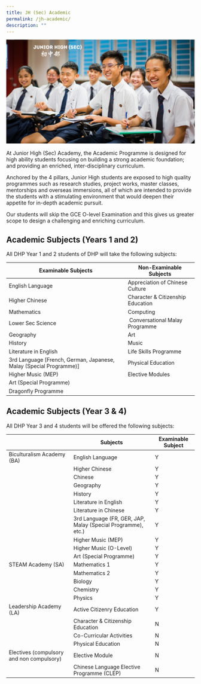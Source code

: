 ```yaml
---
title: JH (Sec) Academic
permalink: /jh-academic/
description: ""
---
```

![](/images/Homepage/Junior-High-Sec.png)

At Junior High (Sec) Academy, the Academic Programme is designed for high ability students focusing on building a strong academic foundation; and providing an enriched, inter-disciplinary curriculum.  

Anchored by the 4 pillars, Junior High students are exposed to high quality programmes such as research studies, project works, master classes, mentorships and overseas immersions, all of which are intended to provide the students with a stimulating environment that would deepen their appetite for in-depth academic pursuit.  

Our students will skip the GCE O-level Examination and this gives us greater scope to design a challenging and enriching curriculum.

## Academic Subjects (Years 1 and 2)

All DHP Year 1 and 2 students of DHP will take the following subjects:

| Examinable Subjects | Non-Examinable Subjects |
| --- | --- |
| English Language | Appreciation of Chinese Culture |
| Higher Chinese | Character & Citizenship Education |
| Mathematics | Computing |
| Lower Sec Science |  Conversational Malay Programme |
| Geography | Art |
| History | Music |
| Literature in English | Life Skills Programme |
| 3rd Language \[French, German, Japanese, Malay (Special Programme)\] | Physical Education |
| Higher Music (MEP) | Elective Modules |
| Art (Special Programme) |  |
| Dragonfly Programme |  |


## Academic Subjects (Year 3 & 4)

All DHP Year 3 and 4 students will be offered the following subjects:

|  | Subjects | Examinable Subject |
| --- | --- | --- |
| Biculturalism Academy (BA) | English Language | Y |
|  | Higher Chinese | Y |
|  | Chinese | Y |
|  | Geography | Y |
|  | History | Y |
|  | Literature in English | Y |
|  | Literature in Chinese | Y |
|  | 3rd Language (FR, GER, JAP, Malay (Special Programme), etc.) | Y |
|  | Higher Music (MEP) | Y |
|  | Higher Music (O-Level) | Y |
|  | Art (Special Programme) | Y |
| STEAM Academy (SA) | Mathematics 1 | Y |
|  | Mathematics 2 | Y |
|  | Biology | Y |
|  | Chemistry | Y |
|  | Physics | Y |
| Leadership Academy (LA) | Active Citizenry Education | Y |
|  | Character & Citizenship Education | N |
|  | Co-Curricular Activities | N |
|  | Physical Education | N |
| Electives (compulsory and non compulsory) | Elective Module | N |
|  | Chinese Language Elective Programme (CLEP) | N |